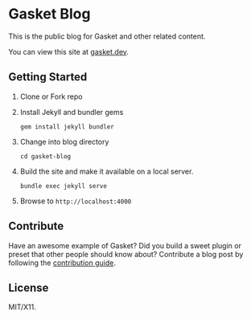 # Gasket Blog

This is the public blog for Gasket and other related content.

You can view this site at [gasket.dev][gasket].

## Getting Started

1. Clone or Fork repo 

2. Install Jekyll and bundler gems
   ```
   gem install jekyll bundler
   ```

3. Change into blog directory 
   ```
   cd gasket-blog
   ```

4. Build the site and make it available on a local server.
    ```
    bundle exec jekyll serve
    ```

5. Browse to ```http://localhost:4000```

## Contribute
Have an awesome example of Gasket? Did you build a sweet plugin or preset that other people should know about? Contribute a blog post by following the [contribution guide][contribution].

## License
MIT/X11.


[gasket]: https://gasket.dev
[contribution]: https://github.com/godaddy/gasket/blob/master/CONTRIBUTING.md
